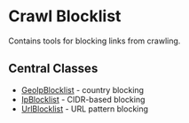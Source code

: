 # Crawl Blocklist

Contains tools for blocking links from crawling.

## Central Classes

* [GeoIpBlocklist](src/main/java/nu/marginalia/ip_blocklist/GeoIpBlocklist.java) - country blocking 
* [IpBlocklist](src/main/java/nu/marginalia/ip_blocklist/IpBlockList.java) - CIDR-based blocking 
* [UrlBlocklist](src/main/java/nu/marginalia/ip_blocklist/UrlBlocklist.java) - URL pattern blocking